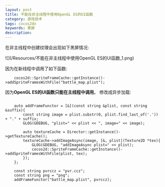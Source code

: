 ```yaml
---
layout: post
title: 不能在非主线程中使用OpenGL ES的UI函数
category: 游戏技术
tags: cocos2dx
keywords: 黑屏
description: 
---
```


在非主线程中创建纹理会出现如下黑屏情况:

![](/Resources/不能在非主线程中使用OpenGL ES的UI函数_1.png)

因为在新线程中调用了如下函数:

```
    cocos2d::SpriteFrameCache::getInstance()->addSpriteFramesWithFile("battle_map.plist");
```

因为**OpenGL ES的UI函数只能在主线程中调用**。
修改成异步加载:

```

    auto addFrameFunctor = [&](const string &plist, const string &suffix){
        const string image = plist.substr(0, plist.find_last_of('.')) + "." + suffix;
        GLOG(GDEBUG, "plist=" << plist << ", image=" << image);
        
        auto textureCache = Director::getInstance()->getTextureCache();
        textureCache->addImageAsync(image, [&, plist](Texture2D *tex){
            GLOG(GDEBUG, "addImageAsync plist=" << plist);
            cocos2d::SpriteFrameCache::getInstance()->addSpriteFramesWithFile(plist, tex);
        });
    };
    
    const string pvrccz = "pvr.ccz";
    const string png = "png";
    addFrameFunctor("battle_map.plist", pvrccz);
```